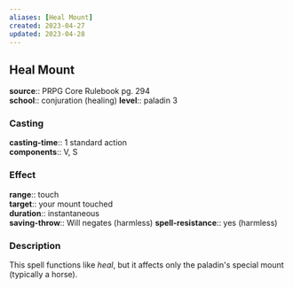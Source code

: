 ```yaml
---
aliases: [Heal Mount]
created: 2023-04-27
updated: 2023-04-28
---
```


## Heal Mount

**source**:: PRPG Core Rulebook pg. 294  
**school**:: conjuration (healing)
**level**:: paladin 3

### Casting

**casting-time**:: 1 standard action  
**components**:: V, S

### Effect

**range**:: touch  
**target**:: your mount touched  
**duration**:: instantaneous  
**saving-throw**:: Will negates (harmless)
**spell-resistance**:: yes (harmless)

### Description

This spell functions like *heal*, but it affects only the paladin's special mount (typically a horse).
